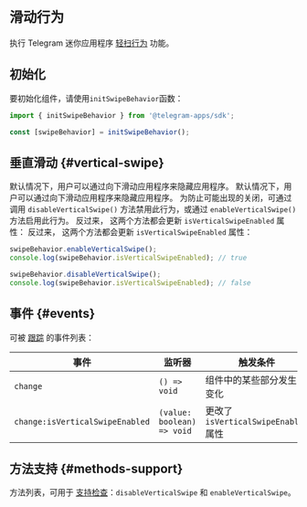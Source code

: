 # `滑动行为`

执行 Telegram 迷你应用程序 [轻扫行为](.../.../.../.../platform/swipe-behavior.md) 功能。

## 初始化

要初始化组件，请使用`initSwipeBehavior`函数：

```typescript
import { initSwipeBehavior } from '@telegram-apps/sdk';

const [swipeBehavior] = initSwipeBehavior();  
```

## 垂直滑动 {#vertical-swipe}

默认情况下，用户可以通过向下滑动应用程序来隐藏应用程序。
默认情况下，用户可以通过向下滑动应用程序来隐藏应用程序。
为防止可能出现的关闭，可通过调用 `disableVerticalSwipe()`
方法禁用此行为，或通过 `enableVerticalSwipe()` 方法启用此行为。 反过来，
这两个方法都会更新 `isVerticalSwipeEnabled` 属性： 反过来，
这两个方法都会更新 `isVerticalSwipeEnabled` 属性：

```typescript
swipeBehavior.enableVerticalSwipe();
console.log(swipeBehavior.isVerticalSwipeEnabled); // true  

swipeBehavior.disableVerticalSwipe();
console.log(swipeBehavior.isVerticalSwipeEnabled); // false
```

## 事件 {#events}

可被 [跟踪](#events) 的事件列表：

| 事件                              | 监听器                        | 触发条件                            |
| ------------------------------- | -------------------------- | ------------------------------- |
| `change`                        | `() => void`               | 组件中的某些部分发生了变化                   |
| `change:isVerticalSwipeEnabled` | `(value: boolean) => void` | 更改了 `isVerticalSwipeEnabled` 属性 |

## 方法支持 {#methods-support}

方法列表，可用于 [支持检查](#methods-support)：`disableVerticalSwipe` 和 `enableVerticalSwipe`。

